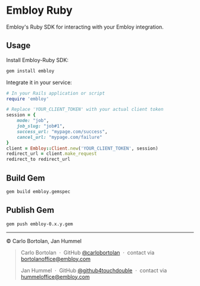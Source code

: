 # Embloy Ruby

Embloy's Ruby SDK for interacting with your Embloy integration.

## Usage

Install Embloy-Ruby SDK:

```Bash
gem install embloy
```

Integrate it in your service:

```Ruby
# In your Rails application or script
require 'embloy'

# Replace 'YOUR_CLIENT_TOKEN' with your actual client token
session = {
    mode: "job",
    job_slug: "job#1",
    success_url: "mypage.com/success",
    cancel_url: "mypage.com/failure"
}
client = Embloy::Client.new('YOUR_CLIENT_TOKEN', session)
redirect_url = client.make_request
redirect_to redirect_url
```

## Build Gem

```Bash
gem build embloy.gemspec
```

## Publish Gem

```Bash
gem push embloy-0.x.y.gem
```

---

© Carlo Bortolan, Jan Hummel

> Carlo Bortolan &nbsp;&middot;&nbsp;
> GitHub [@carlobortolan](https://github.com/carlobortolan) &nbsp;&middot;&nbsp;
> contact via [bortolanoffice@embloy.com](mailto:bortolanoffice@embloy.com)
>
> Jan Hummel &nbsp;&middot;&nbsp;
> GitHub [@github4touchdouble](https://github.com/github4touchdouble) &nbsp;&middot;&nbsp;
> contact via [hummeloffice@embloy.com](mailto:hummeloffice@embloy.com)
